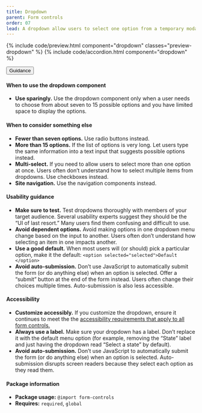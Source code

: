 ```yaml
---
title: Dropdown
parent: Form controls
order: 07
lead: A dropdown allow users to select one option from a temporary modal menu.
---
```



{% include code/preview.html component="dropdown" classes="preview-dropdown" %}
{% include code/accordion.html component="dropdown" %}

<div class="usa-accordion usa-accordion--bordered site-accordion-docs">
  <button class="usa-button-unstyled usa-accordion__button"
      aria-expanded="true" aria-controls="dropdown-docs">
    Guidance
  </button>
  <div id="dropdown-docs" aria-hidden="false" class="usa-accordion__content site-component-usage">
    <h4>When to use the dropdown component</h4>
    <ul class="usa-content-list">
      <li><strong>Use sparingly.</strong> Use the dropdown component only when a user needs to choose from about seven to 15 possible options and you have limited space to display the options.</li>
    </ul>
    <h4>When to consider something else</h4>
    <ul class="usa-content-list">
      <li><strong>Fewer than seven options.</strong> Use radio buttons instead.</li>
      <li><strong>More than 15 options.</strong> If the list of options is very long. Let users type the same information into a text input that suggests possible options instead.</li>
      <li><strong>Multi-select.</strong> If you need to allow users to select more than one option at once. Users often don’t understand how to select multiple items from dropdowns. Use checkboxes instead.</li>
      <li><strong>Site navigation.</strong> Use the navigation components instead.</li>
    </ul>
    <h4>Usability guidance</h4>
    <ul class="usa-content-list">
      <li><strong>Make sure to test.</strong> Test dropdowns thoroughly with members of your target audience. Several usability experts suggest they should be the “UI of last resort.” Many users find them confusing and difficult to use.</li>
      <li><strong>Avoid dependent options.</strong> Avoid making options in one dropdown menu change based on the input to another. Users often don’t understand how selecting an item in one impacts another.</li>
      <li><strong>Use a good default.</strong> When most users will (or should) pick a particular option, make it the default: <code>&lt;option selected=<wbr>"selected"&gt;Default<wbr>&lt;/option&gt;</code></li>
      <li><strong>Avoid auto-submission.</strong> Don’t use JavaScript to automatically submit the form (or do anything else) when an option is selected. Offer a “submit” button at the end of the form instead. Users often change their choices multiple times. Auto-submission is also less accessible.</li>
    </ul>
    <h4 class="usa-heading">Accessibility</h4>
    <ul class="usa-content-list">
      <li><strong>Customize accessibly.</strong> If you customize the dropdown, ensure it continues to meet the the <a href="{{ site.baseurl }}/form-controls/"> accessibility requirements that apply to all form controls.</a></li>
      <li><strong>Always use a label.</strong> Make sure your dropdown has a label. Don’t replace it with the default menu option (for example, removing the “State” label and just having the dropdown read “Select a state” by default).</li>
      <li><strong>Avoid auto-submission.</strong> Don’t use JavaScript to automatically submit the form (or do anything else) when an option is selected. Auto-submission disrupts screen readers because they select each option as they read them.</li>
    </ul>
      <h4 class="usa-heading">Package information</h4>
      <ul class="usa-content-list">
        <li>
          <strong>Package usage:</strong> <code>@import form-controls</code>
        </li>
        <li>
          <strong>Requires:</strong> <code>required</code>, <code>global</code>
        </li>
      </ul>
  </div>
</div>
